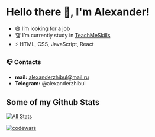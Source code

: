 # Hello there 👋, I'm Alexander!

- 😄 I’m looking for a job
- 🏆 I’m currently study in <a href="https://teachmeskills.by/">TeachMeSkills</a>
- ⚡ HTML, CSS, JavaScript, React

### 📭 Contacts 
- **mail:** alexanderzhibul@mail.ru
- **Telegram:** @alexanderzhibul

## Some of my Github Stats
[![All Stats](https://github-readme-stats-axpwmfcg3.vercel.app/api?username=Zhibul-Alexander&show_icons=true&include_all_commits=true&count_private=true&hide=contribs)](https://github.com/pedes/github-readme-stats)

[![codewars](https://www.codewars.com/users/Zhibul-Alexander/badges/large)](https://www.codewars.com/users/Zhibul-Alexander)   
